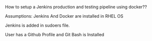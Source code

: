 How to setup a Jenkins production and testing pipeline using docker??

Assumptions: Jenkins And Docker are installed in RHEL OS

Jenkins is added in sudoers file.

User has a Github Profile and Git Bash is Installed


